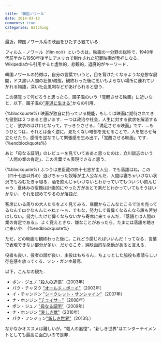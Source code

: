 ```yaml
---

title: '韓国ノワール'
date: 2014-03-13
comments: true
categories: Watching
---
```


最近，韓国ノワール系の映画をひたすら観ている．

フィルム・ノワール（film noir）というのは，映画の一分野の総称で，1940年代前半から1950年後半にアメリカで制作された犯罪映画が発祥になる．Wikipediaから引用すると虚無的，悲観的，退廃的がキーワード．

韓国ノワールの特徴は，自分の言葉でいうと，目を背けたくなるような悲惨な展開，ドス黒い人間の狂気/醜態，観終わった後に思いもよらない場所に連れていかれる物語，深い社会風刺などがあげられると思う．

この感覚って何だろうと思ったら，園子温のいう「覚醒させる映画」に近いなと．以下，園子温の["非道に生きる"](http://www.amazon.co.jp/%E9%9D%9E%E9%81%93%E3%81%AB%E7%94%9F%E3%81%8D%E3%82%8B-ideaink-%E3%80%88%E3%82%A2%E3%82%A4%E3%83%87%E3%82%A2%E3%82%A4%E3%83%B3%E3%82%AF%E3%80%89-%E5%9C%92-%E5%AD%90%E6%B8%A9/dp/4255006776)からの引用．

{%blockquote%}
映画が独自に持っている機能，もしくは映画に期待されてきた役割は２つあると思います．一つは政治や社会，人生に対する欲求を解消すること．欲求のはけ口となって，すっきりさせる，「満足させる映画」です．…もうひとつは，それとは全く逆に，見たくない暗部を見せることで，人を怒らせ苛立たせたり，感情を逆なでして緊張感を生み出す，「覚醒させる映画」です．
{%endblockquote%}

あと「母なる証明」のレビューを見ていてああと思ったのは，立川談志のいう「人間の業の肯定」．この言葉でも表現できると思う．

{%blockquote%}
ふつうは忠臣蔵の四十七志が主人公．でも落語はね，この（四十七志以外の）逃げちゃった奴等が主人公なんだ．人間は寝ちゃいけない状況でもねむたきゃ寝る．酒を飲んじゃいけないとわかっていてもついつい飲んじゃう．夏休みの宿題は計画的にやった方があとで楽だとわかっていてもそうはいかない．それを認めてやるのが落語だ．

客席にいる周りの大人たちをよく見てみろ．昼間からこんなところで油を売ってるなんてロクなもんじゃねェ～ョ．でもな，努力して皆偉くなるんなら誰も苦労はしない。努力したけど偉くならないから寄席に来てるんだ．『落語とは人間の業の肯定である』．よく覚えときな．嫌なことがあったら，たまには落語を聴きに来いや．
{%endblockquote%}

ただ，どの映画も観終わった後に，これどう感じればいいんだ！ってなる．言葉で表現できない部分が多い．だからこそ，純映画的な感動があると言える．

役者も良い．役者の顔が良い．主役はもちろん，ちょっとした脇役も素晴らしい存在感を放ってくる．ソン・ガンホ最高．

以下，こんなの観た．

- ポン・ジュノ ["殺人の追憶"](https://www.youtube.com/watch?v=y3wblGYXT30)（2003年）
- パク・チャヌク ["オールド・ボーイ"](https://www.youtube.com/watch?v=OVgFBAtddd4)（2003年）
- イ・チャンドン ["シークレット・サンシャイン"](https://www.youtube.com/watch?v=ZxXLwMInk4M)（2007年）
- ナ・ホンジン ["チェイサー"](https://www.youtube.com/watch?v=4tW_Vb-BQZs)（2008年）
- ポン・ジュノ ["母なる証明"](https://www.youtube.com/watch?v=tFh3iOkmj38)（2009年）
- ナ・ホンジン ["哀しき獣"](https://www.youtube.com/watch?v=R3oRqtFDjdI)（2010年）
- パク・フンジョン["新しき世界"](https://www.youtube.com/watch?v=gzhIrt0VS6A)（2013年）

なかなかオススメは難しいが，"殺人の追憶"，"新しき世界"はエンターテイメントとしても最高に面白いので是非．




